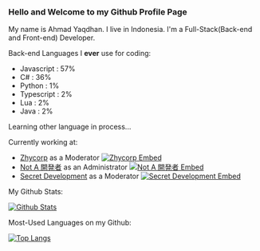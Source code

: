 ### Hello and Welcome to my Github Profile Page

My name is Ahmad Yaqdhan. I live in Indonesia. I'm a Full-Stack(Back-end and Front-end) Developer.

Back-end Languages I **ever** use for coding:

- Javascript : 57%
- C# : 36%
- Python : 1%
- Typescript : 2%
- Lua : 2%
- Java : 2%

Learning other language in process...


Currently working at:

- [Zhycorp](https://zhycorp.xyz/) as a Moderator [![Zhycorp Embed](https://discordapp.com/api/guilds/332877090003091456/embed.png)](https://zhycorp.xyz/discord)
- [Not A 開発者](https://notadev.xyz/) as an Administrator [![Not A 開発者 Embed](https://discordapp.com/api/guilds/703245245315416184/embed.png)](https://clidev.my.id/discord)
- [Secret Development](https://www.secretdev.tech) as a Moderator [![Secret Development Embed](https://discordapp.com/api/guilds/733684454027034685/embed.png)](https://www.secretdev.tech)

My Github Stats:

[![Github Stats](https://github-readme-stats.vercel.app/api?username=Mednoob&show_icons=true&theme=dark)](https://github.com/Mednoob)

Most-Used Languages on my Github:

[![Top Langs](https://github-readme-stats.vercel.app/api/top-langs/?username=Mednoob&layout=compact&theme=dark)](https://github.com/Mednoob)
